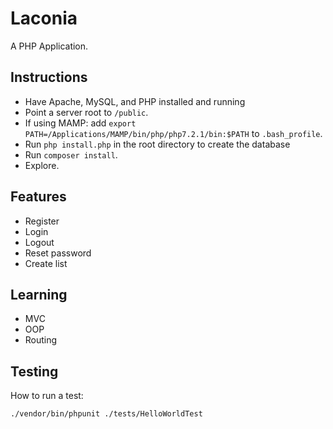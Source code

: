 # Laconia

A PHP Application.

## Instructions

- Have Apache, MySQL, and PHP installed and running
- Point a server root to `/public`.
- If using MAMP: add `export PATH=/Applications/MAMP/bin/php/php7.2.1/bin:$PATH` to `.bash_profile`.
- Run `php install.php` in the root directory to create the database
- Run `composer install`.
- Explore.

## Features

- Register
- Login
- Logout
- Reset password
- Create list

## Learning

- MVC
- OOP
- Routing

## Testing

How to run a test:

`./vendor/bin/phpunit ./tests/HelloWorldTest`